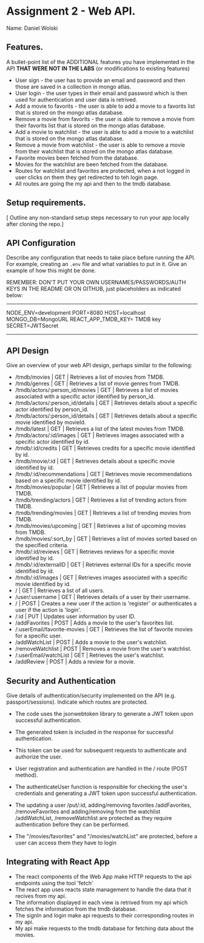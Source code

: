 # Assignment 2 - Web API.

Name: Daniel Wolski

## Features.

A bullet-point list of the ADDITIONAL features you have implemented in the API **THAT WERE NOT IN THE LABS** (or modifications to existing features)
 
 + User sign - the user has to provide an email and password and then those are saved in a collection in mongo atlas.
 + User login - the user types in their email and password which is then used for authentication and user data is retrived.
 + Add a movie to favorits - the user is able to add a movie to a favorits list that is stored on the mongo atlas database.
 + Remove a movie from favorits - the user is able to remove a movie from their favorits list that is stored on the mongo atlas database.
 + Add a movie to watchlist - the user is able to add a movie to a watchlist that is stored on the mongo atlas database.
 + Remove a movie from watchlist - the user is able to remove a movie from their watchlist that is stored on the mongo atlas database.
 + Favorite movies been fetched from the database.
 + Movies for the watchlist are been fetched from the database.
 + Routes for watchlist and favorites are protected, when a not logged in user clicks on them they get redirected to teh login page.
 + All routes are going the my api and then to the tmdb database.

## Setup requirements.

[ Outline any non-standard setup steps necessary to run your app locally after cloning the repo.]

## API Configuration

Describe any configuration that needs to take place before running the API. For example, creating an `.env` file and what variables to put in it. Give an example of how this might be done.

REMEMBER: DON'T PUT YOUR OWN USERNAMES/PASSWORDS/AUTH KEYS IN THE README OR ON GITHUB, just placeholders as indicated below:

______________________

NODE_ENV=development
PORT=8080
HOST=localhost
MONGO_DB=MongoURL
REACT_APP_TMDB_KEY= TMDB key
SECRET=JWTSecret
______________________

## API Design
Give an overview of your web API design, perhaps similar to the following: 

- /tmdb/movies | GET | Retrieves a list of movies from TMDB. 
- /tmdb/genres | GET | Retrieves a list of movie genres from TMDB.
- /tmdb/actors/:person_id/movies | GET | Retrieves a list of movies associated with a specific actor identified by person_id.
- /tmdb/actors/:person_id/details | GET | Retrieves details about a specific actor identified by person_id.
- /tmdb/actors/:person_id/details | GET | Retrieves details about a specific movie identified by movieId.
- /tmdb/latest | GET | Retrieves a list of the latest movies from TMDB.
- /tmdb/actors/:id/images | GET | Retrieves images associated with a specific actor identified by id.
- /tmdb/:id/credits | GET | Retrieves credits for a specific movie identified by id.
- /tmdb/movie/:id | GET | Retrieves details about a specific movie identified by id.
- /tmdb/:id/recommendations | GET | Retrieves movie recommendations based on a specific movie identified by id.
- /tmdb/movies/popular | GET | Retrieves a list of popular movies from TMDB.
- /tmdb/trending/actors | GET | Retrieves a list of trending actors from TMDB.
- /tmdb/trending/movies | GET | Retrieves a list of trending movies from TMDB.
- /tmdb/movies/upcoming | GET | Retrieves a list of upcoming movies from TMDB.
- /tmdb/movies/:sort_by | GET | Retrieves a list of movies sorted based on the specified criteria.
- /tmdb/:id/reviews | GET |  Retrieves reviews for a specific movie identified by id.
- /tmdb/:id/externalID | GET | Retrieves external IDs for a specific movie identified by id.
- /tmdb/:id/images | GET |  Retrieves images associated with a specific movie identified by id. 
- / | GET | Retrieves a list of all users.
- /user/:username | GET | Retrieves details of a user by their username.
- / | POST | Creates a new user if the action is 'register' or authenticates a user if the action is 'login'.
- /:id | PUT | Updates user information by user ID.
- /addFavorites | POST | Adds a movie to the user's favorites list.
- /:userEmail/favorite-movies | GET | Retrieves the list of favorite movies for a specific user.
- /addWatchList | POST | Adds a movie to the user's watchlist.
- /removeWatchlist | POST | Removes a movie from the user's watchlist.
- /:userEmail/watchList | GET |  Retrieves the user's watchlist.
- /addReview | POST | Adds a review for a movie.

## Security and Authentication

Give details of authentication/security implemented on the API (e.g. passport/sessions). Indicate which routes are protected.
- The code uses the jsonwebtoken library to generate a JWT token upon successful authentication.
- The generated token is included in the response for successful authentication.
- This token can be used for subsequent requests to authenticate and authorize the user.

- User registration and authentication are handled in the / route (POST method).
- The authenticateUser function is responsible for checking the user's credentials and generating a JWT token upon successful authentication.

- The  updating a user /put/:id, adding/removing favorites /addFavorites, /removeFavorites and adding/removing from the watchlist /addWatchList, /removeWatchlist are protected as they require authentication before they can be performed.
- The "/movies/favorites" and "/movies/watchList" are protected, before a user can access them they have to login 

## Integrating with React App

- The react components of the Web App make HTTP requests to the api endpoints using the tool 'fetch'
- The react app uses reacts state management to handle the data that it recives from my api.
- The information displayed in each view is retrived from my api which fetches the information from the tmdb database.
- The signIn and login make api requests to their corresponding routes in my api.
- My api make requests to the tmdb database for fetching data about the movies.
